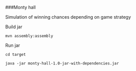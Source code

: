 ###Monty hall 

Simulation of winning chances depending on game strategy

Build jar

`mvn assembly:assembly`

Run jar 

`cd target`

`java -jar monty-hall-1.0-jar-with-dependencies.jar `